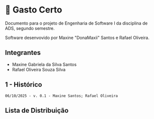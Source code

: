 
# 💸 Gasto Certo

Documento para o projeto de Engenharia de Software I da disciplina de ADS, segundo semestre.

Software desenvovido por Maxine "DonaMaxii" Santos e Rafael Oliveira.

## Integrantes

- Maxine Gabriela da Silva Santos
- Rafael Oliveira Souza Silva

## 1 - Histórico

    06/10/2025 - v. 0.1 - Maxine Santos; Rafael Oliveira

## Lista de Distribuição

